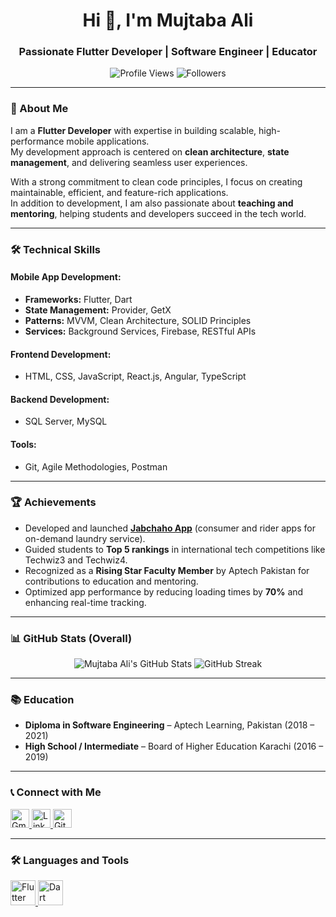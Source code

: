 <h1 align="center">Hi 👋, I'm Mujtaba Ali</h1>
<h3 align="center">Passionate Flutter Developer | Software Engineer | Educator</h3>

<p align="center"> 
  <img src="https://komarev.com/ghpvc/?username=mujtababaluch&label=Profile%20Views&color=blue&style=plastic" alt="Profile Views" /> 
  <img src="https://img.shields.io/github/followers/mujtababaluch?label=Followers&style=social" alt="Followers" />
</p>

---

### 🚀 About Me
I am a **Flutter Developer** with expertise in building scalable, high-performance mobile applications.  
My development approach is centered on **clean architecture**, **state management**, and delivering seamless user experiences.  

With a strong commitment to clean code principles, I focus on creating maintainable, efficient, and feature-rich applications.  
In addition to development, I am also passionate about **teaching and mentoring**, helping students and developers succeed in the tech world.

---

### 🛠️ Technical Skills
#### Mobile App Development:
- **Frameworks:** Flutter, Dart
- **State Management:** Provider, GetX
- **Patterns:** MVVM, Clean Architecture, SOLID Principles
- **Services:** Background Services, Firebase, RESTful APIs

#### Frontend Development:
- HTML, CSS, JavaScript, React.js, Angular, TypeScript

#### Backend Development:
- SQL Server, MySQL

#### Tools:
- Git, Agile Methodologies, Postman

---

### 🏆 Achievements
- Developed and launched [**Jabchaho App**](https://play.google.com/store/apps/details?id=com.ezlifetech.jabchaho&pcampaignid=web_share) (consumer and rider apps for on-demand laundry service).  
- Guided students to **Top 5 rankings** in international tech competitions like Techwiz3 and Techwiz4.  
- Recognized as a **Rising Star Faculty Member** by Aptech Pakistan for contributions to education and mentoring.  
- Optimized app performance by reducing loading times by **70%** and enhancing real-time tracking.  

---

### 📊 GitHub Stats (Overall)
<p align="center">
  <img src="https://github-readme-stats.vercel.app/api?username=mujtababaluch&show_icons=true&theme=radical" alt="Mujtaba Ali's GitHub Stats" />
  <img src="https://github-readme-streak-stats.herokuapp.com/?user=mujtababaluch&theme=radical" alt="GitHub Streak" />
</p>

---

### 📚 Education
- **Diploma in Software Engineering** – Aptech Learning, Pakistan (2018 – 2021)  
- **High School / Intermediate** – Board of Higher Education Karachi (2016 – 2019)  

---

### 📞 Connect with Me
<p align="left">
<a href="mailto:mujtabakalmati@gmail.com" target="_blank">
  <img src="https://img.icons8.com/ios/50/000000/gmail--v1.png" alt="Gmail" width="30" />
</a>
<a href="https://linkedin.com/in/your-linkedin" target="_blank">
  <img src="https://img.icons8.com/ios-filled/50/000000/linkedin.png" alt="LinkedIn" width="30" />
</a>
<a href="https://github.com/mujtababaluch" target="_blank">
  <img src="https://img.icons8.com/ios-glyphs/50/000000/github.png" alt="GitHub" width="30" />
</a>
</p>

---

### 🛠️ Languages and Tools
<p align="left"> 
  <a href="https://flutter.dev" target="_blank"> <img src="https://www.vectorlogo.zone/logos/flutterio/flutterio-icon.svg" alt="Flutter" width="40" /> </a>
  <a href="https://dart.dev" target="_blank"> <img src="https://www.vectorlogo.zone/logos/dartlang/dartlang-icon.svg" alt="Dart" width="40" /> </a>
  <a href="https://firebase.google.com/"
